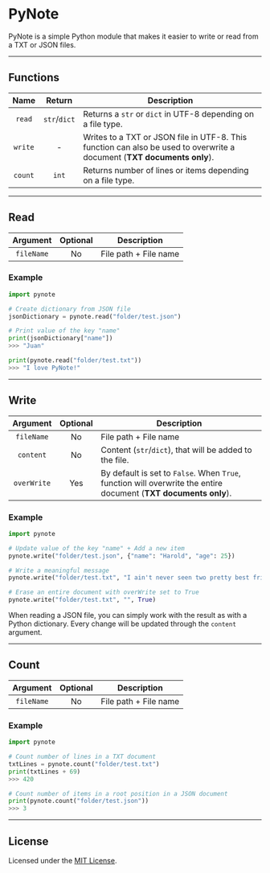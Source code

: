 # PyNote

PyNote is a simple Python module that makes it easier to write or read from a TXT or JSON files.

---

## Functions

|  Name   |    Return    | Description                                                                                                             |
| :-----: | :----------: | ----------------------------------------------------------------------------------------------------------------------- |
| `read`  | `str`/`dict` | Returns a `str` or `dict` in UTF-8 depending on a file type.                                                            |
| `write` |      -       | Writes to a TXT or JSON file in UTF-8. This function can also be used to overwrite a document (**TXT documents only**). |
| `count` |    `int`     | Returns number of lines or items depending on a file type.                                                              |

---

## Read

|  Argument  | Optional | Description           |
| :--------: | :------: | --------------------- |
| `fileName` |    No    | File path + File name |

### Example

```python
import pynote

# Create dictionary from JSON file
jsonDictionary = pynote.read("folder/test.json")

# Print value of the key "name"
print(jsonDictionary["name"])
>>> "Juan"

print(pynote.read("folder/test.txt"))
>>> "I love PyNote!"
```

---

## Write

|  Argument   | Optional | Description                                                                                                      |
| :---------: | :------: | ---------------------------------------------------------------------------------------------------------------- |
| `fileName`  |    No    | File path + File name                                                                                            |
|  `content`  |    No    | Content (`str`/`dict`), that will be added to the file.                                                          |
| `overWrite` |   Yes    | By default is set to `False`. When `True`, function will overwrite the entire document (**TXT documents only**). |

### Example

```python
import pynote

# Update value of the key "name" + Add a new item
pynote.write("folder/test.json", {"name": "Harold", "age": 25})

# Write a meaningful message
pynote.write("folder/test.txt", "I ain't never seen two pretty best friends.")

# Erase an entire document with overWrite set to True
pynote.write("folder/test.txt", "", True)
```

When reading a JSON file, you can simply work with the result as with a Python dictionary. Every change will be updated through the `content` argument.

---

## Count

|  Argument  | Optional | Description           |
| :--------: | :------: | --------------------- |
| `fileName` |    No    | File path + File name |

### Example

```python
import pynote

# Count number of lines in a TXT document
txtLines = pynote.count("folder/test.txt")
print(txtLines + 69)
>>> 420

# Count number of items in a root position in a JSON document
print(pynote.count("folder/test.json"))
>>> 3
```

---

## License

Licensed under the [MIT License](LICENSE).
